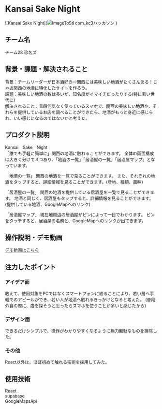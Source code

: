 # Kansai Sake Night
<!-- プロダクト名に変更してください -->

![Kansai Sake Night](![ImageToStl com_kc3ハッカソン](https://github.com/user-attachments/assets/29fc6cd2-47ac-4369-9ce9-18386cde354a)
)
<!-- プロダクト名・イメージ画像を差し変えてください -->


## チーム名
チーム28 珍名ズ
<!-- チームIDとチーム名を入力してください -->


## 背景・課題・解決されること
背景：チームリーダーが日本酒好き⇨関西には美味しい地酒がたくさんある！じゃあ関西の地酒に特化したサイトを作ろう。\
課題：美味しい地酒の数は多いが、知名度がイマイチだったりする(特に若い世代に)\
解決されること：普段何気なく使っているスマホで、関西の美味しい地酒や、それらを提供しているお店を調べることができたら、地酒がもっと身近に感じられ、いい感じになるのではないかと考えた。
<!-- テーマ「関西をいい感じに」に対して、考案するプロダクトがどういった(Why)背景から思いついたのか、どのよう(What)な課題があり、どのよう(How)に解決するのかを入力してください -->


## プロダクト説明

Kansai　Sake　Night\
「誰でも手軽に簡単に」関西の地酒に触れることができます。
全体の画面構成は大きく分けて３つあり、「地酒の一覧」「居酒屋の一覧」「居酒屋マップ」となっています。

「地酒の一覧」
関西の地酒を一覧で見ることができます。
また、それぞれの地酒をタップすると、詳細情報を見ることができます。(産地、種類、風味)

「居酒屋の一覧」
関西の地酒を提供している居酒屋を一覧で見ることができます。
地酒と同じく、居酒屋もタップすると、詳細情報を見ることができます。(提供している地酒、GoogleMapへのリンク)

「居酒屋マップ」
現在地周辺の居酒屋がピンによって一目でわかります。
ピンをタッチすると、居酒屋の名前と、GoogleMapへのリンクが出てきます。
<!-- 開発したプロダクトの説明を入力してください -->


## 操作説明・デモ動画
[デモ動画はこちら](https://www.youtube.com/watch?v=fbzGp0XJGq8)
<!-- 開発したプロダクトの操作説明について入力してください。また、操作説明デモ動画があれば、埋め込みやリンクを記載してください -->


## 注力したポイント
<!-- 開発したプロダクトの中で、特に注力して作成した箇所・ポイントについて入力してください -->
### アイデア面
敢えて、使用対象をPCではなくスマートフォンに絞ることにより、若い層へ手軽でのアピールができ、若い人が地酒へ触れるきっかけとなると考えた。
(普段外食の際に、店を探そうと思ったらスマホを使うことが多いと感じたから)
### デザイン面
できるだけシンプルで、操作がわかりやすくなるように極力無駄なものを排除した。
### その他
React以外は、ほぼ初めて触れる技術を採用してみた。
## 使用技術
React\
supabase\
GoogleMapsApi
<!-- 使用技術を入力してください -->


<!--
markdownの記法はこちらを参照してください！
https://docs.github.com/ja/get-started/writing-on-github/getting-started-with-writing-and-formatting-on-github/basic-writing-and-formatting-syntax
-->
